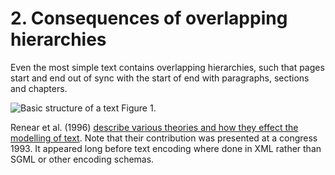 # 2. Consequences of overlapping hierarchies

Even the most simple text contains overlapping hierarchies, such that pages start and end out of sync with the start of end with paragraphs, sections and chapters.

![Basic structure of a text](https://rawgit.com/Det-Kongelige-Bibliotek/on_the_indexing_of_text/master/book.svg) Figure 1. 

Renear et al. (1996) [describe various theories and how they effect the modelling of text](http://cds.library.brown.edu/resources/stg/monographs/ohco.html).
Note that their contribution was presented at a congress 1993. It appeared long before text encoding where done in XML rather than SGML or other encoding schemas.




